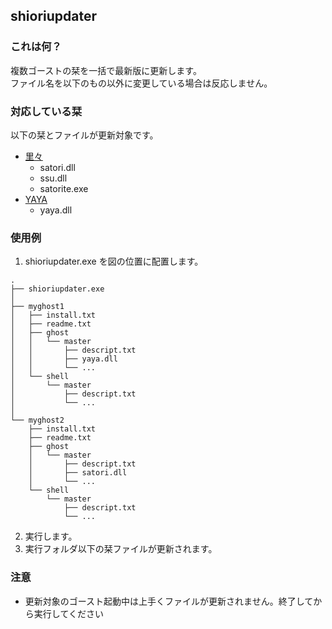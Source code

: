## shioriupdater

### これは何？

複数ゴーストの栞を一括で最新版に更新します。  
ファイル名を以下のもの以外に変更している場合は反応しません。

### 対応している栞
以下の栞とファイルが更新対象です。
- [里々](https://github.com/ponapalt/satoriya-shiori)
  - satori.dll
  - ssu.dll
  - satorite.exe
- [YAYA](https://github.com/ponapalt/yaya-shiori)
  - yaya.dll

### 使用例

1. shioriupdater.exe を図の位置に配置します。

```
.
├── shioriupdater.exe
│
├── myghost1
│   ├── install.txt
│   ├── readme.txt
│   ├── ghost
│   │   └── master
│   │       ├── descript.txt
│   │       ├── yaya.dll
│   │       └── ...
│   └── shell
│       └── master
│           ├── descript.txt
│           └── ...
│
└── myghost2
    ├── install.txt
    ├── readme.txt
    ├── ghost
    │   └── master
    │       ├── descript.txt
    │       ├── satori.dll
    │       └── ...
    └── shell
        └── master
            ├── descript.txt
            └── ...
```

2. 実行します。
3. 実行フォルダ以下の栞ファイルが更新されます。

### 注意
- 更新対象のゴースト起動中は上手くファイルが更新されません。終了してから実行してください
